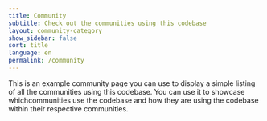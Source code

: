 ```yaml
---
title: Community
subtitle: Check out the communities using this codebase
layout: community-category
show_sidebar: false
sort: title
language: en
permalink: /community
---
```


This is an example community page you can use to display a simple listing of all the communities using this codebase. You can use it to showcase whichcommunities use the codebase and how they are using the codebase within their respective communities.
